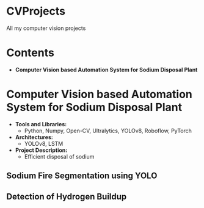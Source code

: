 # CVProjects
All my computer vision projects 
# Contents
- **Computer Vision based Automation System for Sodium Disposal Plant**

# Computer Vision based Automation System for Sodium Disposal Plant
- **Tools and Libraries:**
  - Python, Numpy, Open-CV, Ultralytics, YOLOv8, Roboflow, PyTorch
- **Architectures:**
  - YOLOv8, LSTM
- **Project Description:**
  - Efficient disposal of sodium
## Sodium Fire Segmentation using YOLO
## Detection of Hydrogen Buildup



